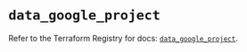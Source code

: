 # `data_google_project`

Refer to the Terraform Registry for docs: [`data_google_project`](https://registry.terraform.io/providers/hashicorp/google-beta/6.48.0/docs/data-sources/google_project).
